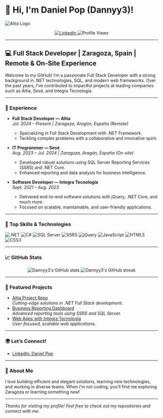 # 👋 Hi, I'm Daniel Pop (Dannyy3)!

![Altia Logo](https://www.altia.es/themes/custom/rhythm_sub/logo.png)

<p align="center">
  <a href="https://www.linkedin.com/in/daniel-pop-932635249/">
    <img src="https://img.shields.io/badge/LinkedIn-Connect-blue?logo=linkedin" alt="LinkedIn">
  </a>
  <img src="https://komarev.com/ghpvc/?username=Dannyy3&label=Profile%20views&color=0e75b6&style=flat" alt="Profile Views" />
</p>

---

## 💻 Full Stack Developer | Zaragoza, Spain | Remote & On-Site Experience

Welcome to my GitHub! I’m a passionate Full Stack Developer with a strong background in .NET technologies, SQL, and modern web frameworks. Over the past years, I’ve contributed to impactful projects at leading companies such as Altia, Sesé, and Integra Tecnología.

---

### 🏢 Experience

- **Full Stack Developer — Altia**  
  _Jul. 2024 – Present | Zaragoza, Aragón, España (Remote)_  
  - Specializing in Full Stack Development with .NET Framework.
  - Tackling complex problems with a collaborative and innovative spirit.

- **IT Programmer — Sesé**  
  _Aug. 2023 – Jul. 2024 | Zaragoza, Aragón, España (On-site)_  
  - Developed robust solutions using SQL Server Reporting Services (SSRS) and .NET Core.
  - Enhanced reporting and data analysis for business intelligence.

- **Software Developer — Integra Tecnología**  
  _Sept. 2021 – Aug. 2023_  
  - Delivered end-to-end software solutions with jQuery, .NET Core, and much more.
  - Focused on scalable, maintainable, and user-friendly applications.

---

### 🚀 Top Skills & Technologies

<p align="left">
  <img src="https://img.shields.io/badge/.NET-512BD4?logo=dotnet&logoColor=white" alt=".NET" />
  <img src="https://img.shields.io/badge/C%23-239120?logo=csharp&logoColor=white" alt="C#" />
  <img src="https://img.shields.io/badge/SQL%20Server-CC2927?logo=microsoftsqlserver&logoColor=white" alt="SQL Server" />
  <img src="https://img.shields.io/badge/SSRS-CC2927?logo=microsoftsqlserver&logoColor=white" alt="SSRS" />
  <img src="https://img.shields.io/badge/jQuery-0769AD?logo=jquery&logoColor=white" alt="jQuery" />
  <img src="https://img.shields.io/badge/JavaScript-F7DF1E?logo=javascript&logoColor=black" alt="JavaScript" />
  <img src="https://img.shields.io/badge/HTML5-E34F26?logo=html5&logoColor=white" alt="HTML5" />
  <img src="https://img.shields.io/badge/CSS3-1572B6?logo=css3&logoColor=white" alt="CSS3" />
</p>

---

### 📈 GitHub Stats

<p align="center">
  <img src="https://github-readme-stats.vercel.app/api?username=Dannyy3&show_icons=true&theme=default" alt="Dannyy3's GitHub stats" />
  <img src="https://github-readme-streak-stats.herokuapp.com/?user=Dannyy3&theme=default" alt="Dannyy3's GitHub streak" />
</p>

---

### 🌟 Featured Projects

<!--
You can replace these with your own repositories or pin your favorites on GitHub!
-->
- [Altia Project Repo](#)  
  _Cutting-edge solutions in .NET Full Stack development._  
- [Business Reporting Dashboard](#)  
  _Advanced reporting tools using SSRS and SQL Server._  
- [Web Apps with Integra Tecnología](#)  
  _User-focused, scalable web applications._

---

### 🌍 Let’s Connect!

- [LinkedIn: Daniel Pop](https://www.linkedin.com/in/daniel-pop-932635249/)

---

### 🌱 About Me

I love building efficient and elegant solutions, learning new technologies, and working in diverse teams. When I’m not coding, you’ll find me exploring Zaragoza or learning something new!

---

_Thanks for visiting my profile! Feel free to check out my repositories and connect with me._
